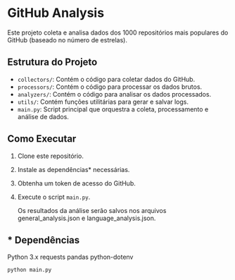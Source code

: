 # GitHub Analysis

Este projeto coleta e analisa dados dos 1000 repositórios mais populares do GitHub (baseado no número de estrelas).

## Estrutura do Projeto

- `collectors/`: Contém o código para coletar dados do GitHub.
- `processors/`: Contém o código para processar os dados brutos.
- `analyzers/`: Contém o código para analisar os dados processados.
- `utils/`: Contém funções utilitárias para gerar e salvar logs.
- `main.py`: Script principal que orquestra a coleta, processamento e análise de dados.

## Como Executar

1. Clone este repositório.
2. Instale as dependências* necessárias.
3. Obtenha um token de acesso do GitHub.
4. Execute o script `main.py`.
    
    Os resultados da análise serão salvos nos arquivos general_analysis.json e language_analysis.json.

## * Dependências
Python 3.x
requests
pandas
python-dotenv

```bash
python main.py
